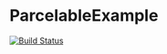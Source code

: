 # ParcelableExample

[![Build Status](https://travis-ci.org/kyawsanwin/ParcelableExample.svg?branch=master)](https://travis-ci.org/kyawsanwin/ParcelableExample)

